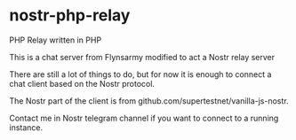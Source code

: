 # nostr-php-relay
PHP Relay written in PHP


  This is a chat server from Flynsarmy modified to act a Nostr relay server

  There are still a lot of things to do, but for now it is enough to connect a chat client based on the Nostr protocol.
  
  The Nostr part of the client is from github.com/supertestnet/vanilla-js-nostr.   
  
  Contact me in Nostr telegram channel if you want to connect to a running instance. 
